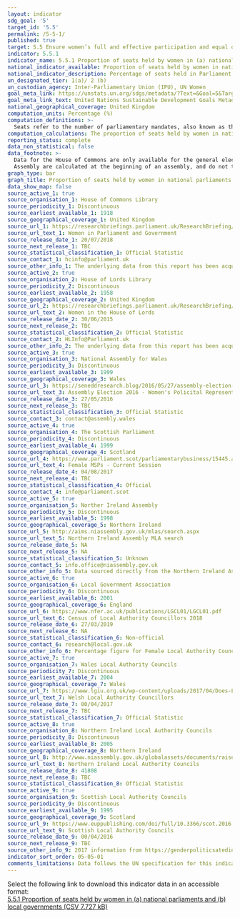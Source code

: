 ```yaml
---
layout: indicator
sdg_goal: '5'
target_id: '5.5'
permalink: /5-5-1/
published: true
target: 5.5 Ensure women’s full and effective participation and equal opportunities for leadership at all levels of decision-making in political, economic and public life
indicator: 5.5.1
indicator_name: 5.5.1 Proportion of seats held by women in (a) national parliaments and (b) local governments
national_indicator_available: Proportion of seats held by women in national parliaments and local governments
national_indicator_description: Percentage of seats held in Parliament by members who are women
un_designated_tier: 1(a)/ 2 (b)
un_custodian_agency: Inter-Parliamentary Union (IPU), UN Women
goal_meta_link: https://unstats.un.org/sdgs/metadata/?Text=&Goal=5&Target=5.5
goal_meta_link_text: United Nations Sustainable Development Goals Metadata (PDF 4.0 MB)
national_geographical_coverage: United Kingdom
computation_units: Percentage (%)
computation_definitions: >-
  Seats refer to the number of parliamentary mandates, also known as the number of members of parliament. Seats are usually won by members in general parliamentary elections. Seats may also be filled by nomination, appointment, indirect election, rotation of members and by-election.
computation_calculations: The proportion of seats held by women in national parliament is derived by dividing the total number of seats occupied by women by the total number of seats in parliament. There is no weighting or normalising of statistics.
reporting_status: complete
data_non_statistical: false
data_footnote: >-
  Data for the House of Commons are only available for the general election years. People should also note that in 1974 there were two General elections in February (labeled a) and October (abelled b). Data for Both the Scottish Parliament, the Welsh Assembly and the Northern Ireland
  Assembly are calculated at the beginning of an assembly, and do not take into account changes during the course of that assembly. This also applies for Local Authority areas. Years on graph axis represent years in which any election was held.
graph_type: bar
graph_title: Proportion of seats held by women in national parliaments and local governments
data_show_map: false
source_active_1: true
source_organisation_1: House of Commons Library
source_periodicity_1: Discontinuous
source_earliest_available_1: 1918
source_geographical_coverage_1: United Kingdom
source_url_1: https://researchbriefings.parliament.uk/ResearchBriefing/Summary/SN01250
source_url_text_1: Women in Parliament and Government
source_release_date_1: 20/07/2018
source_next_release_1: TBC
source_statistical_classification_1: Official Statistic 
source_contact_1: hcinfo@parliament.uk
source_other_info_1: The underlying data from this report has been acquired.
source_active_2: true
source_organisation_2: House of Lords Library
source_periodicity_2: Discontinuous
source_earliest_available_2: 1958
source_geographical_coverage_2: United Kingdom
source_url_2: https://researchbriefings.parliament.uk/ResearchBriefing/Summary/LLN-2015-0017
source_url_text_2: Women in the House of Lords
source_release_date_2: 30/06/2015
source_next_release_2: TBC
source_statistical_classification_2: Official Statistic
source_contact_2: HLInfo@Parliament.uk
source_other_info_2: The underlying data from this report has been acquired.
source_active_3: true
source_organisation_3: National Assembly for Wales
source_periodicity_3: Discontinuous
source_earliest_available_3: 1999
source_geographical_coverage_3: Wales
source_url_3: https://seneddresearch.blog/2016/05/27/assembly-election-2016-womens-political-representation/
source_url_text_3: Assembly Election 2016 - Women's Policital Representation
source_release_date_3: 27/05/2016
source_next_release_3: TBC
source_statistical_classification_3: Official Statistic
source_contact_3: contact@assembly.wales
source_active_4: true
source_organisation_4: The Scottish Parliament
source_periodicity_4: Discontinuous
source_earliest_available_4: 1999
source_geographical_coverage_4: Scotland
source_url_4: https://www.parliament.scot/parliamentarybusiness/15445.aspx
source_url_text_4: Female MSPs - Current Session
source_release_date_4: 04/08/2017
source_next_release_4: TBC
source_statistical_classification_4: Official
source_contact_4: info@parliament.scot
source_active_5: true
source_organisation_5: Norther Ireland Assembly
source_periodicity_5: Discontinuous
source_earliest_available_5: 1998
source_geographical_coverage_5: Northern Ireland
source_url_5: http://aims.niassembly.gov.uk/mlas/search.aspx
source_url_text_5: Northern Ireland Assembly MLA search
source_release_date_5: NA
source_next_release_5: NA
source_statistical_classification_5: Unknown
source_contact_5: info.office@niassembly.gov.uk
source_other_info_5: Data sourced directly from the Northern Ireland Assembly.
source_active_6: true
source_organisation_6: Local Government Association
source_periodicity_6: Discontinuous
source_earliest_available_6: 2001
source_geographical_coverage_6: England
source_url_6: https://www.nfer.ac.uk/publications/LGCL01/LGCL01.pdf
source_url_text_6: Census of Local Authority Councillors 2018
source_release_date_6: 27/03/2019
source_next_release_6: NA
source_statistical_classification_6: Non-official
source_contact_6: research@local.gov.uk
source_other_info_6: Percentage figure for Female Local Authority Councillors doesn't include 'Not known'
source_active_7: true
source_organisation_7: Wales Local Authority Councils
source_periodicity_7: Discontinuous
source_earliest_available_7: 2004
source_geographical_coverage_7: Wales
source_url_7: https://www.lgiu.org.uk/wp-content/uploads/2017/04/Does-Local-Government-Work-for-Women-Interim-Report-April-2017-Fawcett-Society.pdf
source_url_text_7: Welsh Local Authority Councillors
source_release_date_7: 00/04/2017
source_next_release_7: TBC
source_statistical_classification_7: Official Statistic
source_active_8: true
source_organisation_8: Northern Ireland Local Authority Councils
source_periodicity_8: Discontinuous
source_earliest_available_8: 2005
source_geographical_coverage_8: Northern Ireland
source_url_8: http://www.niassembly.gov.uk/globalassets/documents/raise/publications/2014/assembly_exec_review/7814.pdf
source_url_text_8: Northern Ireland Local Authority Councils
source_release_date_8: 41808
source_next_release_8: TBC
source_statistical_classification_8: Official Statistic
source_active_9: true
source_organisation_9: Scottish Local Authority Councils
source_periodicity_9: Discontinuous
source_earliest_available_9: 1995
source_geographical_coverage_9: Scotland
source_url_9: https://www.euppublishing.com/doi/full/10.3366/scot.2016.0125
source_url_text_9: Scottish Local Authority Councils
source_release_date_9: 00/04/2016
source_next_release_9: TBC
source_other_info_9: 2017 information from https://genderpoliticsatedinburgh.wordpress.com/2017/05/09/here-we-here-we-here-we-go-again-women-and-the-2017-local-government-elections/
indicator_sort_order: 05-05-01
comments_limitations: Data follows the UN specification for this indicator. This indicator has not been identified in collaboration with topic experts.
---
```

Select the following link to download this indicator data in an accessible format:<br>[5.5.1 Proportion of seats held by women in (a) national parliaments and (b) local governments (CSV 7.727 kB)](https://sustainabledevelopment-uk.github.io/sdg-data/data/5-5-1.csv)